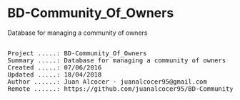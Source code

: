 # BD-Community_Of_Owners
Database for managing a community of owners

<pre>

Project .....: BD-Community_Of_Owners
Summary .....: Database for managing a community of owners
Created .....: 07/06/2016
Updated .....: 18/04/2018
Author ......: Juan Alcocer - juanalcocer95@gmail.com
Remote ......: https://github.com/juanalcocer95/BD-Community_Of_Owners


</pre>